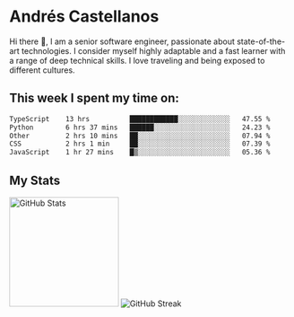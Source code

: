# Andrés Castellanos

Hi there 👋, I am a senior software engineer, passionate about state-of-the-art technologies. I consider myself highly adaptable and a fast learner with a range of deep technical skills. I love traveling and being exposed to different cultures.

## This week I spent my time on:

<!--START_SECTION:waka-->

```txt
TypeScript    13 hrs          ████████████░░░░░░░░░░░░░   47.55 %
Python        6 hrs 37 mins   ██████░░░░░░░░░░░░░░░░░░░   24.23 %
Other         2 hrs 10 mins   ██░░░░░░░░░░░░░░░░░░░░░░░   07.94 %
CSS           2 hrs 1 min     ██░░░░░░░░░░░░░░░░░░░░░░░   07.39 %
JavaScript    1 hr 27 mins    █▒░░░░░░░░░░░░░░░░░░░░░░░   05.36 %
```

<!--END_SECTION:waka-->

## My Stats

<img height="195" src="https://github-readme-stats.vercel.app/api?username=andrescv&show_icons=true&theme=onedark&hide_border=true&card_width=495" alt="GitHub Stats" />

<img src="https://streak-stats.demolab.com?user=andrescv&theme=one-dark-pro&hide_border=true" alt="GitHub Streak" />
